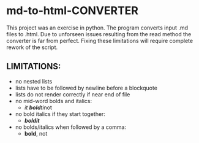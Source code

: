 # md-to-html-CONVERTER

This project was an exercise in python. The program converts input .md files to .html. Due to unforseen issues resulting from the read method the converter is far from perfect. Fixing these limitations will require complete rework of the script.

## LIMITATIONS:

- no nested lists
- lists have to be followed by newline before a blockquote
- lists do not render correctly if near end of file  
- no mid-word bolds and italics:
  - *it **bold**ti*not
- no bold italics if they start together:    
  - ***boldit***
- no bolds/italics when followed by a comma: 
  - **bold**, not 
